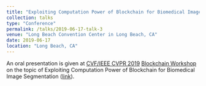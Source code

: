 ```yaml
---
title: "Exploiting Computation Power of Blockchain for Biomedical Image Segmentation"
collection: talks
type: "Conference"
permalink: /talks/2019-06-17-talk-3
venue: "Long Beach Convention Center in Long Beach, CA"
date: 2019-06-17
location: "Long Beach, CA"
---
```

An oral presentation is given at [CVF/IEEE CVPR 2019](http://cvpr2019.thecvf.com) [Blockchain Workshop](https://sites.google.com/view/blockchain-meets-cv-ai/) 
on the topic of Exploiting Computation Power of Blockchain for Biomedical Image Segmentation ([link](http://openaccess.thecvf.com/content_CVPRW_2019/papers/BCMCVAI/Li_Exploiting_Computation_Power_of_Blockchain_for_Biomedical_Image_Segmentation_CVPRW_2019_paper.pdf)).

